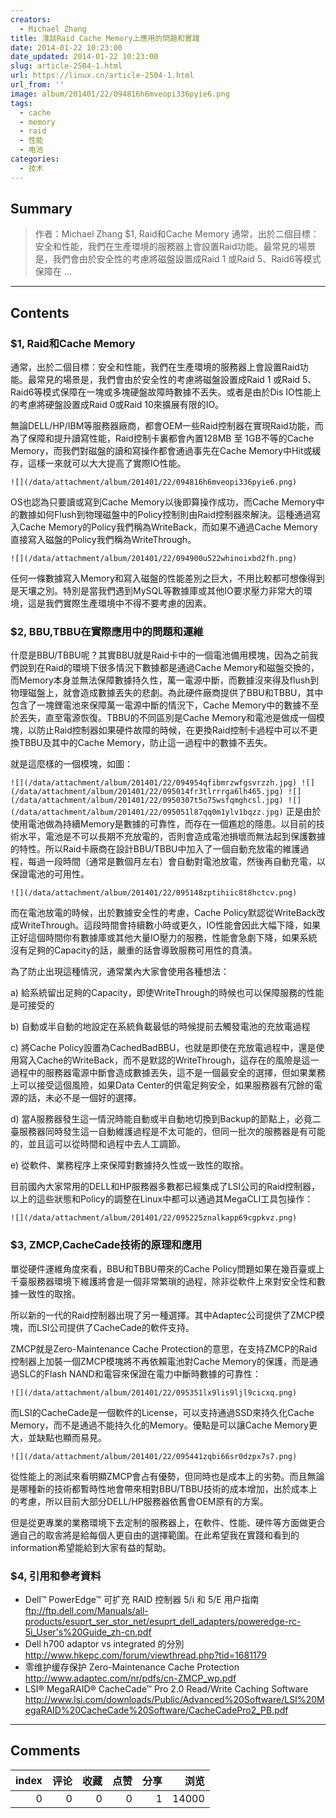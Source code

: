 ```yaml
---
creators:
  - Michael Zhang
title: 淺談Raid Cache Memory上應用的問題和實踐
date: 2014-01-22 10:23:00
date_updated: 2014-01-22 10:23:00
slug: article-2504-1.html
url: https://linux.cn/article-2504-1.html
url_from: ''
image: album/201401/22/094816h6mveopi336pyie6.png
tags:
  - cache
  - memory
  - raid
  - 性能
  - 电池
categories:
  - 技术
---
```


## Summary

> 作者：Michael Zhang
>  $1, Raid和Cache Memory
> 通常，出於二個目標：安全和性能，我們在生產環境的服務器上會設置Raid功能。最常見的場景是，我們會由於安全性的考慮將磁盤設置成Raid 1 或Raid 5、Raid6等模式保障在 ...

***

<!-- more -->

## Contents

### $1, Raid和Cache Memory

通常，出於二個目標：安全和性能，我們在生產環境的服務器上會設置Raid功能。最常見的場景是，我們會由於安全性的考慮將磁盤設置成Raid 1 或Raid 5、Raid6等模式保障在一塊或多塊硬盤故障時數據不丟失。或者是由於Dis IO性能上的考慮將硬盤設置成Raid 0或Raid 10來擴展有限的IO。

無論DELL/HP/IBM等服務器廠商，都會OEM一些Raid控制器在實現Raid功能，而為了保障和提升讀寫性能，Raid控制卡裏都會內置128MB 至 1GB不等的Cache Memory，而我們對磁盤的讀和寫操作都會通過事先在Cache Memory中Hit或緩存，這樣一來就可以大大提高了實際IO性能。

`![](/data/attachment/album/201401/22/094816h6mveopi336pyie6.png)`

OS也認為只要讀或寫到Cache Memory以後即算操作成功，而Cache Memory中的數據如何Flush到物理磁盤中的Policy控制則由Raid控制器來解決。這種通過寫入Cache Memory的Policy我們稱為WriteBack，而如果不通過Cache Memory直接寫入磁盤的Policy我們稱為WriteThrough。

`![](/data/attachment/album/201401/22/094900u522whinoixbd2fh.png)`

任何一條數據寫入Memory和寫入磁盤的性能差別之巨大，不用比較都可想像得到是天壤之別。特別是當我們遇到MySQL等數據庫或其他IO要求壓力非常大的環境，這是我們實際生產環境中不得不要考慮的因素。

### $2, BBU,TBBU在實際應用中的問題和運維

什麼是BBU/TBBU呢？其實BBU就是Raid卡中的一個電池備用模塊，因為之前我們說到在Raid的環境下很多情況下數據都是通過Cache Memory和磁盤交換的，而Memory本身並無法保障數據持久性，萬一電源中斷，而數據沒來得及flush到物理磁盤上，就會造成數據丟失的悲劇。為此硬件廠商提供了BBU和TBBU，其中包含了一塊鋰電池來保障萬一電源中斷的情況下，Cache Memory中的數據不至於丟失，直至電源恢復。TBBU的不同區別是Cache Memory和電池是做成一個模塊，以防止Raid控制器如果硬件故障的時候，在更換Raid控制卡過程中可以不更換TBBU及其中的Cache Memory，防止這一過程中的數據不丟失。

就是這麼樣的一個模塊，如圖：

`![](/data/attachment/album/201401/22/094954qfibmrzwfgsvrzzh.jpg) ![](/data/attachment/album/201401/22/095014fr3tlrrrga6lh465.jpg) ![](/data/attachment/album/201401/22/0950307t5o75wsfqmghcsl.jpg) ![](/data/attachment/album/201401/22/095051l87qq0m1ylv1bqzz.jpg)` 正是由於使用電池做為持續Memory是數據的可靠性，而存在一個尷尬的隱患。以目前的技術水平，電池是不可以長期不充放電的，否則會造成電池損壞而無法起到保護數據的特性。所以Raid卡廠商在設計BBU/TBBU中加入了一個自動充放電的維護過程，每過一段時間（通常是數個月左右）會自動對電池放電，然後再自動充電，以保證電池的可用性。

`![](/data/attachment/album/201401/22/095148zptihiic8t8hctcv.png)`

而在電池放電的時候，出於數據安全性的考慮，Cache Policy默認從WriteBack改成WriteThrough。這段時間會持續數小時或更久，IO性能會因此大幅下降，如果正好這個時間你有數據庫或其他大量IO壓力的服務，性能會急劇下降，如果系統沒有足夠的Capacity的話，嚴重的話會導致服務可用性的賁潰。

為了防止出現這種情況，通常業內大家會使用各種想法：

a) 給系統留出足夠的Capacity，即使WriteThrough的時候也可以保障服務的性能是可接受的

b) 自動或半自動的地設定在系統負載最低的時候提前去觸發電池的充放電過程

c) 將Cache Policy設置為CachedBadBBU，也就是即使在充放電過程中，還是使用寫入Cache的WriteBack，而不是默認的WriteThrough，這存在的風險是這一過程中的服務器電源中斷會造成數據丟失，這不是一個最安全的選擇，但如果業務上可以接受這個風險，如果Data Center的供電足夠安全，如果服務器有冗餘的電源的話，未必不是一個好的選擇。

d) 當A服務器發生這一情況時能自動或半自動地切換到Backup的節點上，必竟二臺服務器同時發生這一自動維護過程是不太可能的，但同一批次的服務器是有可能的，並且這可以從時間和過程中去人工調節。

e) 從軟件、業務程序上來保障對數據持久性或一致性的取捨。

 

目前國內大家常用的DELL和HP服務器多數都已經集成了LSI公司的Raid控制器，以上的這些狀態和Policy的調整在Linux中都可以通過其MegaCLI工具包操作：

`![](/data/attachment/album/201401/22/095225znalkapp69cgpkvz.png)`

### $3, ZMCP,CacheCade技術的原理和應用

單從硬件運維角度來看，BBU和TBBU帶來的Cache Policy問題如果在幾百臺或上千臺服務器環境下維護將會是一個非常繁瑣的過程，除非從軟件上來對安全性和數據一致性的取捨。

所以新的一代的Raid控制器出現了另一種選擇。其中Adaptec公司提供了ZMCP模塊，而LSI公司提供了CacheCade的軟件支持。

ZMCP就是Zero-Maintenance Cache Protection的意思，在支持ZMCP的Raid控制器上加裝一個ZMCP模塊將不再依賴電池對Cache Memory的保護，而是通過SLC的Flash NAND和電容來保證在電力中斷時數據的可靠性：

`![](/data/attachment/album/201401/22/095351lx9lis9ljl9cicxq.png)`

而LSI的CacheCade是一個軟件的License，可以支持通過SSD來持久化Cache Memory，而不是通過不能持久化的Memory。優點是可以讓Cache Memory更大，並缺點也顯而易見。

`![](/data/attachment/album/201401/22/095441zqbi66sr0dzpx7s7.png)`

從性能上的測試來看明顯ZMCP會占有優勢，但同時也是成本上的劣勢。而且無論是哪種新的技術都暫時性地會帶來相對BBU/TBBU技術的成本增加，出於成本上的考慮，所以目前大部分DELL/HP服務器依舊會OEM原有的方案。

但是從更專業的業務環境下去定制的服務器上，在軟件、性能、硬件等方面做更合適自己的取舎將是給每個人更自由的選擇範圍。在此希望我在實踐和看到的information希望能給到大家有益的幫助。

### $4, 引用和參考資料

* Dell™ PowerEdge™ 可扩充 RAID 控制器 5/i 和 5/E 用户指南  
<ftp://ftp.dell.com/Manuals/all-products/esuprt_ser_stor_net/esuprt_dell_adapters/poweredge-rc-5i_User's%20Guide_zh-cn.pdf>
* Dell h700 adaptor vs integrated 的分別  
<http://www.hkepc.com/forum/viewthread.php?tid=1681179>
* 零维护缓存保护 Zero-Maintenance Cache Protection  
<http://www.adaptec.com/nr/pdfs/cn-ZMCP_wp.pdf>
* LSI® MegaRAID® CacheCade™ Pro 2.0 Read/Write Caching Software  
<http://www.lsi.com/downloads/Public/Advanced%20Software/LSI%20MegaRAID%20CacheCade%20Software/CacheCadePro2_PB.pdf>

***

## Comments


|   index |   评论 |   收藏 |   点赞 |   分享 |   浏览 |
|--------:|-------:|-------:|-------:|-------:|-------:|
|       0 |      0 |      0 |      0 |      1 |  14000 |
